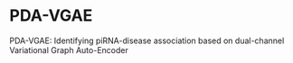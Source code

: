 # PDA-VGAE
PDA-VGAE: Identifying piRNA-disease association based on dual-channel Variational Graph Auto-Encoder
